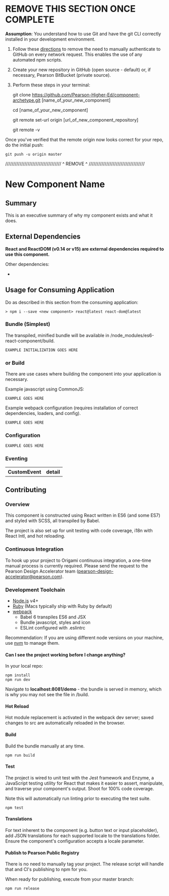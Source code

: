 # REMOVE THIS SECTION ONCE COMPLETE

**Assumption**: You understand how to use Git and have the git CLI correctly installed in your development environment.

1. Follow these [directions](https://help.github.com/articles/caching-your-github-password-in-git/#platform-all) to remove 
the need to manually authenticate to GitHub on every network request. This enables the use of any automated npm scripts.

2. Create your new repository in GitHub (open source - default) or, if necessary, Pearson BitBucket (private source).

3. Perform these steps in your terminal:


    git clone https://github.com/Pearson-Higher-Ed/component-archetype.git [name_of_your_new_component]
    
    cd [name_of_your_new_component]
    
    git remote set-url origin [url_of_new_component_repository]
    
    git remote -v
    
    
Once you've verified that the remote origin now looks correct for your repo, do the initial push:

    git push -u origin master


/////////////////////////////////// ^ REMOVE ^ ///////////////////////////////////

# New Component Name

## Summary

This is an executive summary of why my component exists and what it does.

## External Dependencies

**React and ReactDOM (v0.14 or v15) are external dependencies required to use this component.**

Other dependencies:

- <ANY OTHER DEPENDENCIES LISTED HERE>

## Usage for Consuming Application

Do as described in this section from the consuming application:
     
    > npm i --save <new component> react@latest react-dom@latest

### Bundle (Simplest)

The transpiled, minified bundle will be available in /node_modules/es6-react-component/build.

    EXAMPLE INITIALIZATION GOES HERE

### or Build

There are use cases where building the component into your application is necessary.

Example javascript using CommonJS:

    EXAMPLE GOES HERE
    
Example webpack configuration (requires installation of correct dependencies, loaders, and config).

    EXAMPLE GOES HERE
        
### Configuration

    EXAMPLE GOES HERE
   
### Eventing

<table>
    <tr>
        <th>CustomEvent</th><th>detail</th>
    </tr>
</table>


## Contributing

### Overview

This component is constructed using React written in ES6 (and some ES7) and styled with SCSS, all transpiled by Babel.

The project is also set up for unit testing with code coverage, i18n with React Intl, and hot reloading.

### Continuous Integration

To hook up your project to Origami continuous integration, a one-time manual process is currently required. Please send 
the request to the Pearson Design Accelerator team (pearson-design-accelerator@pearson.com).

### Development Toolchain

- [Node.js](http://nodejs.org) v4+
- [Ruby](https://www.ruby-lang.org/en/) (Macs typically ship with Ruby by default)
- [webpack](https://webpack.github.io/)
    - Babel 6 transpiles ES6 and JSX
    - Bundle javascript, styles and icon
    - ESLint configured with .eslintrc

Recommendation: If you are using different node versions on your machine, use [nvm](https://github.com/creationix/nvm) 
to manage them.


#### Can I see the project working before I change anything?

In your local repo:

    npm install
    npm run dev

Navigate to **localhost:8081/demo** - the bundle is served in memory, which is why you may not see the file in /build.

#### Hot Reload

Hot module replacement is activated in the webpack dev server; saved changes to src are automatically reloaded in the browser.

#### Build

Build the bundle manually at any time.

    npm run build

#### Test

The project is wired to unit test with the Jest framework and Enzyme, a JavaScript testing utility for React that makes 
it easier to assert, manipulate, and traverse your component's output. Shoot for 100% code coverage.

Note this will automatically run linting prior to executing the test suite.

    npm test    

#### Translations

For text inherent to the component (e.g. button text or input placeholder), add JSON translations for each 
supported locale to the translations folder. Ensure the component's configuration accepts a locale parameter.

#### Publish to Pearson Public Registry

There is no need to manually tag your project. The release script will handle that and CI's publishing to npm for you.

When ready for publishing, execute from your master branch:

    npm run release
    